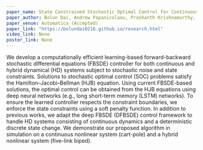 ```yaml
---
paper_name: State Constrained Stochastic Optimal Control for Continuous and Hybrid Dynamical Systems Using DFBSDE
paper_author: Bolun Dai, Andrew Papanicolaou, Prashanth Krishnamurthy, Farshad Khorrami
paper_venue: Automatica (Accepted)
paper_link: "https://bolundai0216.github.io/research.html"
video_link: None
poster_link: None
---
```

We develop a computationally efficient learning-based forward-backward stochastic differential equations (FBSDE) controller for both continuous and hybrid dynamical (HD) systems subject to stochastic noise and state constraints. Solutions to stochastic optimal control (SOC) problems satisfy the Hamilton–Jacobi–Bellman (HJB) equation. Using current FBSDE-based solutions, the optimal control can be obtained from the HJB equations using deep neural networks (e.g., long short-term memory (LSTM) networks). To ensure the learned controller respects the constraint boundaries, we enforce the state constraints using a soft penalty function. In addition to previous works, we adapt the deep FBSDE (DFBSDE) control framework to handle HD systems consisting of continuous dynamics and a deterministic discrete state change. We demonstrate our proposed algorithm in simulation on a continuous nonlinear system (cart-pole) and a hybrid nonlinear system (five-link biped).